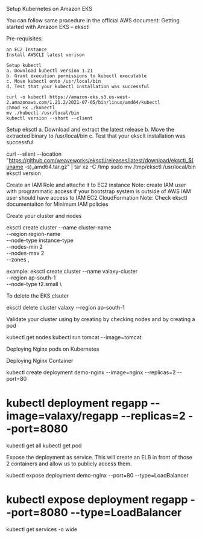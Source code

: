Setup Kubernetes on Amazon EKS

You can follow same procedure in the official AWS document:  Getting started with Amazon EKS – eksctl

Pre-requisites:

    an EC2 Instance
    Install AWSCLI latest verison

    Setup kubectl
    a. Download kubectl version 1.21
    b. Grant execution permissions to kubectl executable
    c. Move kubectl onto /usr/local/bin
    d. Test that your kubectl installation was successful

    curl -o kubectl https://amazon-eks.s3.us-west-2.amazonaws.com/1.21.2/2021-07-05/bin/linux/amd64/kubectl
    chmod +x ./kubectl
    mv ./kubectl /usr/local/bin 
    kubectl version --short --client

Setup eksctl
a. Download and extract the latest release
b. Move the extracted binary to /usr/local/bin
c. Test that your eksclt installation was successful

curl --silent --location "https://github.com/weaveworks/eksctl/releases/latest/download/eksctl_$(uname -s)_amd64.tar.gz" | tar xz -C /tmp
sudo mv /tmp/eksctl /usr/local/bin
eksctl version

Create an IAM Role and attache it to EC2 instance
Note: create IAM user with programmatic access if your bootstrap system is outside of AWS
IAM user should have access to
IAM
EC2
CloudFormation
Note: Check eksctl documentaiton for Minimum IAM policies

Create your cluster and nodes

eksctl create cluster --name cluster-name  \
--region region-name \
--node-type instance-type \
--nodes-min 2 \
--nodes-max 2 \
--zones <AZ-1>,<AZ-2>

example:
eksctl create cluster --name valaxy-cluster \
--region ap-south-1 \
--node-type t2.small \

To delete the EKS clsuter

eksctl delete cluster valaxy --region ap-south-1

Validate your cluster using by creating by checking nodes and by creating a pod

kubectl get nodes
kubectl run tomcat --image=tomcat

Deploying Nginx pods on Kubernetes

Deploying Nginx Container

kubectl create deployment  demo-nginx --image=nginx --replicas=2 --port=80
# kubectl deployment regapp --image=valaxy/regapp --replicas=2 --port=8080
kubectl get all
kubectl get pod

Expose the deployment as service. This will create an ELB in front of those 2 containers and allow us to publicly access them.

kubectl expose deployment demo-nginx --port=80 --type=LoadBalancer
# kubectl expose deployment regapp --port=8080 --type=LoadBalancer
kubectl get services -o wide

